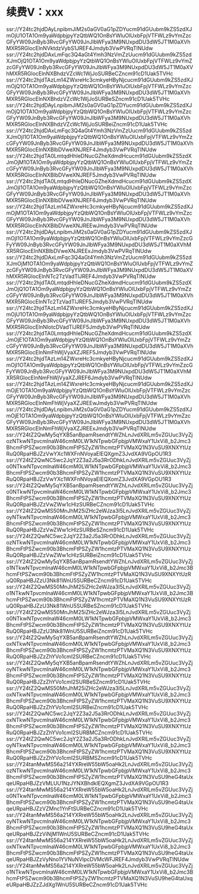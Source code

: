 # 续费V：xxx
ssr://Y24tc2hjdDAyLnpibmJiM2s0aGV0aG1pZDYucm91dGUubm9kZS5zdXJmOjU1OTA1Om9yaWdpbjpyYzQtbWQ1OnBsYWluOlUxbFpjVTFWLz9vYmZzcGFyYW09JnByb3RvcGFyYW09JnJlbWFya3M9NUxpdDU3dW5JT1M0aXVhMXR5RGlocElnNVktdzVybS1JREF4Jmdyb3VwPVRqTlNUdw
ssr://Y24tc2hjdDAxLmFqc3Q4aGt4Ymh3NzVmZzUucm91dGUubm9kZS5zdXJmOjQ1OTA1Om9yaWdpbjpyYzQtbWQ1OnBsYWluOlUxbFpjVTFWLz9vYmZzcGFyYW09JnByb3RvcGFyYW09JnJlbWFya3M9NUxpdDU3dW5JT1M0aXVhMXR5RGlocElnNXBhdzVZcWc1WjJoSURBeCZncm91cD1Uak5TVHc
ssr://Y24tc2hjdTAzLm14ZWxreHc3cmkyeHByNjcucm91dGUubm9kZS5zdXJmOjQ1OTA1Om9yaWdpbjpyYzQtbWQ1OnBsYWluOlUxbFpjVTFWLz9vYmZzcGFyYW09JnByb3RvcGFyYW09JnJlbWFya3M9NUxpdDU3dW5JT1M0aXVhMXR5RGlocElnNXBhdzVZcWc1WjJoSURBeSZncm91cD1Uak5TVHc
ssr://Y24tc2hjdDAyLnpibmJiM2s0aGV0aG1pZDYucm91dGUubm9kZS5zdXJmOjQ1OTA1Om9yaWdpbjpyYzQtbWQ1OnBsYWluOlUxbFpjVTFWLz9vYmZzcGFyYW09JnByb3RvcGFyYW09JnJlbWFya3M9NUxpdDU3dW5JT1M0aXVhMXR5RGlocElnNXBhdzVZcWc1WjJoSURBeiZncm91cD1Uak5TVHc
ssr://Y24tc2hjdDAxLmFqc3Q4aGt4Ymh3NzVmZzUucm91dGUubm9kZS5zdXJmOjI1OTA1Om9yaWdpbjpyYzQtbWQ1OnBsYWluOlUxbFpjVTFWLz9vYmZzcGFyYW09JnByb3RvcGFyYW09JnJlbWFya3M9NUxpdDU3dW5JT1M0aXVhMXR5RGlocElnNXBlbDVweXNJREF4Jmdyb3VwPVRqTlNUdw
ssr://Y24tc2hjdTA0LmtqdHhleDNucGZheXdmdHcucm91dGUubm9kZS5zdXJmOjM1OTA1Om9yaWdpbjpyYzQtbWQ1OnBsYWluOlUxbFpjVTFWLz9vYmZzcGFyYW09JnByb3RvcGFyYW09JnJlbWFya3M9NUxpdDU3dW5JT1M0aXVhMXR5RGlocElnNXBlbDVweXNJREF5Jmdyb3VwPVRqTlNUdw
ssr://Y24tc2hjdTA0LmtqdHhleDNucGZheXdmdHcucm91dGUubm9kZS5zdXJmOjI1OTA1Om9yaWdpbjpyYzQtbWQ1OnBsYWluOlUxbFpjVTFWLz9vYmZzcGFyYW09JnByb3RvcGFyYW09JnJlbWFya3M9NUxpdDU3dW5JT1M0aXVhMXR5RGlocElnNXBlbDVweXNJREF6Jmdyb3VwPVRqTlNUdw
ssr://Y24tc2hjdTAzLm14ZWxreHc3cmkyeHByNjcucm91dGUubm9kZS5zdXJmOjM1OTA1Om9yaWdpbjpyYzQtbWQ1OnBsYWluOlUxbFpjVTFWLz9vYmZzcGFyYW09JnByb3RvcGFyYW09JnJlbWFya3M9NUxpdDU3dW5JT1M0aXVhMXR5RGlocElnNXBlbDVweXNJREEwJmdyb3VwPVRqTlNUdw
ssr://Y24tc2hjdDAyLnpibmJiM2s0aGV0aG1pZDYucm91dGUubm9kZS5zdXJmOjI1OTA1Om9yaWdpbjpyYzQtbWQ1OnBsYWluOlUxbFpjVTFWLz9vYmZzcGFyYW09JnByb3RvcGFyYW09JnJlbWFya3M9NUxpdDU3dW5JT1M0aXVhMXR5RGlocElnNXBlbDVweXNJREExJmdyb3VwPVRqTlNUdw
ssr://Y24tc2hjdDAxLmFqc3Q4aGt4Ymh3NzVmZzUucm91dGUubm9kZS5zdXJmOjM1OTA1Om9yaWdpbjpyYzQtbWQ1OnBsYWluOlUxbFpjVTFWLz9vYmZzcGFyYW09JnByb3RvcGFyYW09JnJlbWFya3M9NUxpdDU3dW5JT1M0aXVhMXR5RGlocElnNTc2TzVadTlJREF4Jmdyb3VwPVRqTlNUdw
ssr://Y24tc2hjdTA0LmtqdHhleDNucGZheXdmdHcucm91dGUubm9kZS5zdXJmOjQ1OTA1Om9yaWdpbjpyYzQtbWQ1OnBsYWluOlUxbFpjVTFWLz9vYmZzcGFyYW09JnByb3RvcGFyYW09JnJlbWFya3M9NUxpdDU3dW5JT1M0aXVhMXR5RGlocElnNTc2TzVadTlJREF5Jmdyb3VwPVRqTlNUdw
ssr://Y24tc2hjdTAzLm14ZWxreHc3cmkyeHByNjcucm91dGUubm9kZS5zdXJmOjU1OTA1Om9yaWdpbjpyYzQtbWQ1OnBsYWluOlUxbFpjVTFWLz9vYmZzcGFyYW09JnByb3RvcGFyYW09JnJlbWFya3M9NUxpdDU3dW5JT1M0aXVhMXR5RGlocElnNlotcDVadTlJREF5Jmdyb3VwPVRqTlNUdw
ssr://Y24tc2hjdTA0LmtqdHhleDNucGZheXdmdHcucm91dGUubm9kZS5zdXJmOjE1OTA1Om9yaWdpbjpyYzQtbWQ1OnBsYWluOlUxbFpjVTFWLz9vYmZzcGFyYW09JnByb3RvcGFyYW09JnJlbWFya3M9NUxpdDU3dW5JT1M0aXVhMXR5RGlocElnNmFhWjVyaXZJREF5Jmdyb3VwPVRqTlNUdw
ssr://Y24tc2hjdTAzLm14ZWxreHc3cmkyeHByNjcucm91dGUubm9kZS5zdXJmOjI1OTA1Om9yaWdpbjpyYzQtbWQ1OnBsYWluOlUxbFpjVTFWLz9vYmZzcGFyYW09JnByb3RvcGFyYW09JnJlbWFya3M9NUxpdDU3dW5JT1M0aXVhMXR5RGlocElnNmFhWjVyaXZJREF6Jmdyb3VwPVRqTlNUdw
ssr://Y24tc2hjdTAzLm14ZWxreHc3cmkyeHByNjcucm91dGUubm9kZS5zdXJmOjE1OTA1Om9yaWdpbjpyYzQtbWQ1OnBsYWluOlUxbFpjVTFWLz9vYmZzcGFyYW09JnByb3RvcGFyYW09JnJlbWFya3M9NUxpdDU3dW5JT1M0aXVhMXR5RGlocElnNmFhWjVyaXZJREEwJmdyb3VwPVRqTlNUdw
ssr://Y24tc2hjdDAyLnpibmJiM2s0aGV0aG1pZDYucm91dGUubm9kZS5zdXJmOjE1OTA1Om9yaWdpbjpyYzQtbWQ1OnBsYWluOlUxbFpjVTFWLz9vYmZzcGFyYW09JnByb3RvcGFyYW09JnJlbWFya3M9NUxpdDU3dW5JT1M0aXVhMXR5RGlocElnNmFhWjVyaXZJREExJmdyb3VwPVRqTlNUdw
ssr://Y24tZ2QwMy5qYXB5anBpamRsendtYWZhLnJvdXRlLm5vZGUuc3VyZjozNTkwNTpvcmlnaW46cmM0LW1kNTpwbGFpbjpVMWxaY1UxVi8_b2Jmc3BhcmFtPSZwcm90b3BhcmFtPSZyZW1hcmtzPTVMaXQ1N3VuSU9XNXYtUzRuQ0RpaHBJZzVwYXc1WXFnNVoyaElEQXgmZ3JvdXA9VGpOU1R3
ssr://Y24tZ2QwNC5wc2JqY2Z3a2J5a3RrODhkLnJvdXRlLm5vZGUuc3VyZjo0NTkwNTpvcmlnaW46cmM0LW1kNTpwbGFpbjpVMWxaY1UxVi8_b2Jmc3BhcmFtPSZwcm90b3BhcmFtPSZyZW1hcmtzPTVMaXQ1N3VuSU9XNXYtUzRuQ0RpaHBJZzVwYXc1WXFnNVoyaElEQXomZ3JvdXA9VGpOU1R3
ssr://Y24tZ2QwMy5qYXB5anBpamRsendtYWZhLnJvdXRlLm5vZGUuc3VyZjo0NTkwNTpvcmlnaW46cmM0LW1kNTpwbGFpbjpVMWxaY1UxVi8_b2Jmc3BhcmFtPSZwcm90b3BhcmFtPSZyZW1hcmtzPTVMaXQ1N3VuSU9XNXYtUzRuQ0RpaHBJZzVwZWw1cHlzSURBeCZncm91cD1Uak5TVHc
ssr://Y24tZ2QwMS50MnJhM25iZHc2eWJza3l5LnJvdXRlLm5vZGUuc3VyZjoyNTkwNTpvcmlnaW46cmM0LW1kNTpwbGFpbjpVMWxaY1UxVi8_b2Jmc3BhcmFtPSZwcm90b3BhcmFtPSZyZW1hcmtzPTVMaXQ1N3VuSU9XNXYtUzRuQ0RpaHBJZzVwZWw1cHlzSURBeSZncm91cD1Uak5TVHc
ssr://Y24tZ2QwNC5wc2JqY2Z3a2J5a3RrODhkLnJvdXRlLm5vZGUuc3VyZjozNTkwNTpvcmlnaW46cmM0LW1kNTpwbGFpbjpVMWxaY1UxVi8_b2Jmc3BhcmFtPSZwcm90b3BhcmFtPSZyZW1hcmtzPTVMaXQ1N3VuSU9XNXYtUzRuQ0RpaHBJZzVwZWw1cHlzSURBeiZncm91cD1Uak5TVHc
ssr://Y24tZ2QwMy5qYXB5anBpamRsendtYWZhLnJvdXRlLm5vZGUuc3VyZjo1NTkwNTpvcmlnaW46cmM0LW1kNTpwbGFpbjpVMWxaY1UxVi8_b2Jmc3BhcmFtPSZwcm90b3BhcmFtPSZyZW1hcmtzPTVMaXQ1N3VuSU9XNXYtUzRuQ0RpaHBJZzU3Nk81WnU5SURBeCZncm91cD1Uak5TVHc
ssr://Y24tZ2QwMS50MnJhM25iZHc2eWJza3l5LnJvdXRlLm5vZGUuc3VyZjo1NTkwNTpvcmlnaW46cmM0LW1kNTpwbGFpbjpVMWxaY1UxVi8_b2Jmc3BhcmFtPSZwcm90b3BhcmFtPSZyZW1hcmtzPTVMaXQ1N3VuSU9XNXYtUzRuQ0RpaHBJZzU3Nk81WnU5SURBeSZncm91cD1Uak5TVHc
ssr://Y24tZ2QwMS50MnJhM25iZHc2eWJza3l5LnJvdXRlLm5vZGUuc3VyZjo0NTkwNTpvcmlnaW46cmM0LW1kNTpwbGFpbjpVMWxaY1UxVi8_b2Jmc3BhcmFtPSZwcm90b3BhcmFtPSZyZW1hcmtzPTVMaXQ1N3VuSU9XNXYtUzRuQ0RpaHBJZzU3Nk81WnU5SURBeiZncm91cD1Uak5TVHc
ssr://Y24tZ2QwMy5qYXB5anBpamRsendtYWZhLnJvdXRlLm5vZGUuc3VyZjoxNTkwNTpvcmlnaW46cmM0LW1kNTpwbGFpbjpVMWxaY1UxVi8_b2Jmc3BhcmFtPSZwcm90b3BhcmFtPSZyZW1hcmtzPTVMaXQ1N3VuSU9XNXYtUzRuQ0RpaHBJZzZhYVo1cml2SURBeCZncm91cD1Uak5TVHc
ssr://Y24tZ2QwMy5qYXB5anBpamRsendtYWZhLnJvdXRlLm5vZGUuc3VyZjoyNTkwNTpvcmlnaW46cmM0LW1kNTpwbGFpbjpVMWxaY1UxVi8_b2Jmc3BhcmFtPSZwcm90b3BhcmFtPSZyZW1hcmtzPTVMaXQ1N3VuSU9XNXYtUzRuQ0RpaHBJZzZhYVo1cml2SURBeSZncm91cD1Uak5TVHc
ssr://Y24tZ2QwMS50MnJhM25iZHc2eWJza3l5LnJvdXRlLm5vZGUuc3VyZjoxNTkwNTpvcmlnaW46cmM0LW1kNTpwbGFpbjpVMWxaY1UxVi8_b2Jmc3BhcmFtPSZwcm90b3BhcmFtPSZyZW1hcmtzPTVMaXQ1N3VuSU9XNXYtUzRuQ0RpaHBJZzZhYVo1cml2SURBeiZncm91cD1Uak5TVHc
ssr://Y24tZ2QwNC5wc2JqY2Z3a2J5a3RrODhkLnJvdXRlLm5vZGUuc3VyZjoxNTkwNTpvcmlnaW46cmM0LW1kNTpwbGFpbjpVMWxaY1UxVi8_b2Jmc3BhcmFtPSZwcm90b3BhcmFtPSZyZW1hcmtzPTVMaXQ1N3VuSU9XNXYtUzRuQ0RpaHBJZzZhYVo1cml2SURBMCZncm91cD1Uak5TVHc
ssr://Y24tZ2QwNC5wc2JqY2Z3a2J5a3RrODhkLnJvdXRlLm5vZGUuc3VyZjoyNTkwNTpvcmlnaW46cmM0LW1kNTpwbGFpbjpVMWxaY1UxVi8_b2Jmc3BhcmFtPSZwcm90b3BhcmFtPSZyZW1hcmtzPTVMaXQ1N3VuSU9XNXYtUzRuQ0RpaHBJZzZhYVo1cml2SURBMSZncm91cD1Uak5TVHc
ssr://Y24tanMwMS56a214YXRreW55bW5oaHk2LnJvdXRlLm5vZGUuc3VyZjozNTkwNTpvcmlnaW46cmM0LW1kNTpwbGFpbjpVMWxaY1UxVi8_b2Jmc3BhcmFtPSZwcm90b3BhcmFtPSZyZW1hcmtzPTVMaXQ1N3VuSU9heG4taUxqeURpaHBJZzVMLUU1NzJYNXBhdklEQXgmZ3JvdXA9VGpOU1R3
ssr://Y24tanMwMS56a214YXRreW55bW5oaHk2LnJvdXRlLm5vZGUuc3VyZjo0NTkwNTpvcmlnaW46cmM0LW1kNTpwbGFpbjpVMWxaY1UxVi8_b2Jmc3BhcmFtPSZwcm90b3BhcmFtPSZyZW1hcmtzPTVMaXQ1N3VuSU9heG4taUxqeURpaHBJZzVZMnc1YnFtSURBeCZncm91cD1Uak5TVHc
ssr://Y24tanMwMS56a214YXRreW55bW5oaHk2LnJvdXRlLm5vZGUuc3VyZjoyNTkwNTpvcmlnaW46cmM0LW1kNTpwbGFpbjpVMWxaY1UxVi8_b2Jmc3BhcmFtPSZwcm90b3BhcmFtPSZyZW1hcmtzPTVMaXQ1N3VuSU9heG4taUxqeURpaHBJZzViNjM1WnU5SURBeCZncm91cD1Uak5TVHc
ssr://Y24tanMwMS56a214YXRreW55bW5oaHk2LnJvdXRlLm5vZGUuc3VyZjoxNTkwNTpvcmlnaW46cmM0LW1kNTpwbGFpbjpVMWxaY1UxVi8_b2Jmc3BhcmFtPSZwcm90b3BhcmFtPSZyZW1hcmtzPTVMaXQ1N3VuSU9heG4taUxqeURpaHBJZzVyNno1YVNuNVlpcDVMcWFJREF4Jmdyb3VwPVRqTlNUdw
ssr://Y24tanMwMS56a214YXRreW55bW5oaHk2LnJvdXRlLm5vZGUuc3VyZjo1NTkwNTpvcmlnaW46cmM0LW1kNTpwbGFpbjpVMWxaY1UxVi8_b2Jmc3BhcmFtPSZwcm90b3BhcmFtPSZyZW1hcmtzPTVMaXQ1N3VuSU9heG4taUxqeURpaHBJZzZJdXg1WnU5SURBeCZncm91cD1Uak5TVHc


